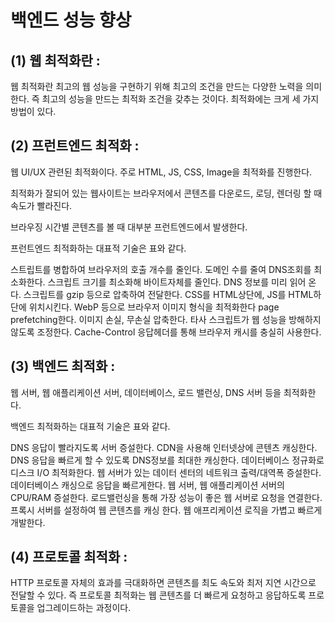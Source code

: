 # 백엔드 성능 향상

## (1) 웹 최적화란 :

웹 최적화란 최고의 웹 성능을 구현하기 위해 최고의 조건을 만드는 다양한 노력을 의미한다. 즉 최고의 성능을 만드는 최적화 조건을 갖추는 것이다. 최적화에는 크게 세 가지 방법이 있다.

## (2) 프런트엔드 최적화 :

웹 UI/UX 관련된 최적화이다. 주로 HTML, JS, CSS, Image을 최적화를 진행한다.

최적화가 잘되어 있는 웹사이트는 브라우저에서 콘텐츠를 다운로드, 로딩, 렌더링 할 때 속도가 빨라진다.

브라우징 시간별 콘텐츠를 볼 때 대부분 프런트엔드에서 발생한다.

프런트엔드 최적화하는 대표적 기술은 표와 같다.

스트립트를 병합하여 브라우저의 호출 개수를 줄인다. 도메인 수를 줄여 DNS조회를 최소화한다.
스크립트 크기를 최소화해 바이트자체를 줄인다. DNS 정보를 미리 읽어 온다.
스크립트를 gzip 등으로 압축하여 전달한다. CSS를 HTML상단에, JS를 HTML하단에 위치시킨다.
WebP 등으로 브라우저 이미지 형식을 최적화한다 page prefetching한다.
이미지 손실, 무손실 압축한다. 타사 스크립트가 웹 성능을 방해하지 않도록 조정한다.
Cache-Control 응답헤더를 통해 브라우저 캐시를 충실히 사용한다.

## (3) 백엔드 최적화 :

웹 서버, 웹 애플리케이션 서버, 데이터베이스, 로드 밸런싱, DNS 서버 등을 최적화한다.

백엔드 최적화하는 대표적 기술은 표와 같다.

DNS 응답이 빨라지도록 서버 증설한다. CDN을 사용해 인터넷상에 콘텐츠 캐싱한다.
DNS 응답을 빠르게 할 수 있도록 DNS정보를 최대한 캐싱한다. 데이터베이스 정규화로 디스크 I/O 최적화한다.
웹 서버가 있는 데이터 센터의 네트워크 출력/대역폭 증설한다. 데이터베이스 캐싱으로 응답을 빠르게한다.
웹 서버, 웹 애플리케이션 서버의 CPU/RAM 증설한다. 로드밸런싱을 통해 가장 성능이 좋은 웹 서버로 요청을 연결한다.
프록시 서버를 설정하여 웹 콘텐츠를 캐싱 한다. 웹 애프리케이션 로직을 가볍고 빠르게 개발한다.

## (4) 프로토콜 최적화 :

HTTP 프로토콜 자체의 효과를 극대화하면 콘텐츠를 최도 속도와 최저 지연 시간으로 전달할 수 있다. 즉 프로토콜 최적화는 웹 콘텐츠를 더 빠르게 요청하고 응답하도록 프로토콜을 업그레이드하는 과정이다.

